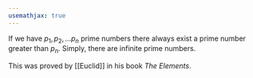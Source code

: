 ```yaml
---
usemathjax: true
---
```


If we have $p_1, p_2, \dots p_n$ prime numbers there always exist a prime number greater than $p_n$. Simply, there are infinite prime numbers.

This was proved by [[Euclid]] in his book *The Elements*.
